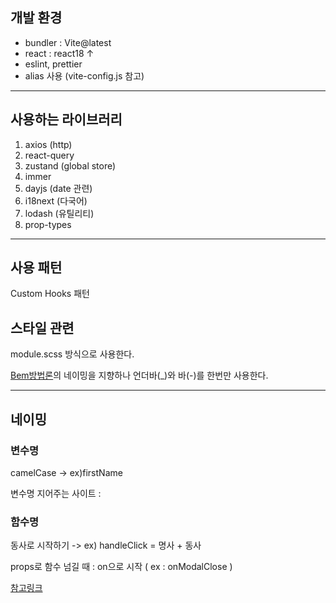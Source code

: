 ## 개발 환경

- bundler : Vite@latest
- react : react18 ↑
- eslint, prettier
- alias 사용 (vite-config.js 참고)

---

## 사용하는 라이브러리

1. axios (http)
2. react-query
3. zustand (global store)
4. immer
5. dayjs (date 관련)
6. i18next (다국어)
7. lodash (유틸리티)
8. prop-types

---

## 사용 패턴

Custom Hooks 패턴

## 스타일 관련

module.scss 방식으로 사용한다.

[Bem방법론](https://nykim.work/15)의 네이밍을 지향하나 언더바(\_)와 바(-)를 한번만 사용한다.

---

## 네이밍

### 변수명

camelCase -> ex)firstName

변수명 지어주는 사이트 :

### 함수명

동사로 시작하기 -> ex) handleClick = 명사 + 동사

props로 함수 넘길 때 : on으로 시작 ( ex : onModalClose )

[참고링크](https://youngmin.hashnode.dev/react-1)
